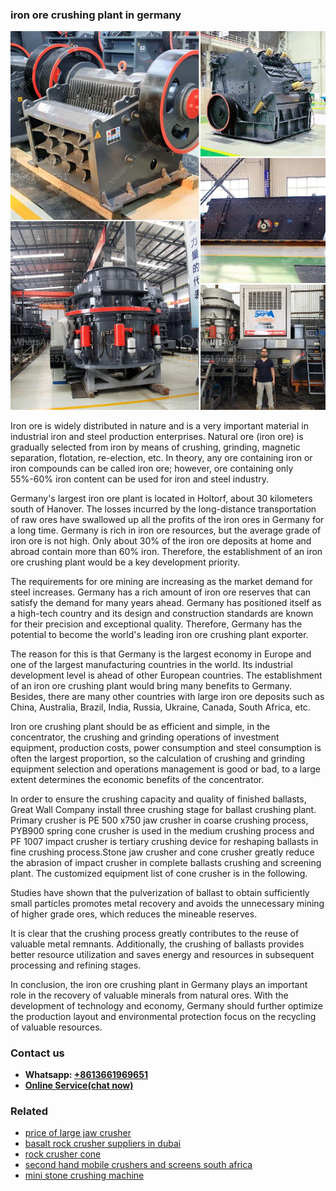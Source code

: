 <h3>iron ore crushing plant in germany</h3><img src='1708497945.jpg' alt=''><p>Iron ore is widely distributed in nature and is a very important material in industrial iron and steel production enterprises. Natural ore (iron ore) is gradually selected from iron by means of crushing, grinding, magnetic separation, flotation, re-election, etc. In theory, any ore containing iron or iron compounds can be called iron ore; however, ore containing only 55%-60% iron content can be used for iron and steel industry.</p><p>Germany's largest iron ore plant is located in Holtorf, about 30 kilometers south of Hanover. The losses incurred by the long-distance transportation of raw ores have swallowed up all the profits of the iron ores in Germany for a long time. Germany is rich in iron ore resources, but the average grade of iron ore is not high. Only about 30% of the iron ore deposits at home and abroad contain more than 60% iron. Therefore, the establishment of an iron ore crushing plant would be a key development priority.</p><p>The requirements for ore mining are increasing as the market demand for steel increases. Germany has a rich amount of iron ore reserves that can satisfy the demand for many years ahead. Germany has positioned itself as a high-tech country and its design and construction standards are known for their precision and exceptional quality. Therefore, Germany has the potential to become the world's leading iron ore crushing plant exporter.</p><p>The reason for this is that Germany is the largest economy in Europe and one of the largest manufacturing countries in the world. Its industrial development level is ahead of other European countries. The establishment of an iron ore crushing plant would bring many benefits to Germany. Besides, there are many other countries with large iron ore deposits such as China, Australia, Brazil, India, Russia, Ukraine, Canada, South Africa, etc.</p><p>Iron ore crushing plant should be as efficient and simple, in the concentrator, the crushing and grinding operations of investment equipment, production costs, power consumption and steel consumption is often the largest proportion, so the calculation of crushing and grinding equipment selection and operations management is good or bad, to a large extent determines the economic benefits of the concentrator.</p><p>In order to ensure the crushing capacity and quality of finished ballasts, Great Wall Company install three crushing stage for ballast crushing plant. Primary crusher is PE 500 x750 jaw crusher in coarse crushing process, PYB900 spring cone crusher is used in the medium crushing process and PF 1007 impact crusher is tertiary crushing device for reshaping ballasts in fine crushing process.Stone jaw crusher and cone crusher greatly reduce the abrasion of impact crusher in complete ballasts crushing and screening plant. The customized equipment list of cone crusher is in the following.</p><p>Studies have shown that the pulverization of ballast to obtain sufficiently small particles promotes metal recovery and avoids the unnecessary mining of higher grade ores, which reduces the mineable reserves.</p><p>It is clear that the crushing process greatly contributes to the reuse of valuable metal remnants. Additionally, the crushing of ballasts provides better resource utilization and saves energy and resources in subsequent processing and refining stages.</p><p>In conclusion, the iron ore crushing plant in Germany plays an important role in the recovery of valuable minerals from natural ores. With the development of technology and economy, Germany should further optimize the production layout and environmental protection focus on the recycling of valuable resources.</p><h3>Contact us</h3><ul><li><strong>Whatsapp:&nbsp;<a href="https://wa.me/8613661969651">+8613661969651</a></strong></li><li><a href="https://swt.shibang-china.com/?git&amp;zhl&amp;iron ore crushing plant in germany"><strong>Online Service(chat now)</strong></a></li></ul><h3>Related</h3><ul><li><a href='price of large jaw crusher.md'>price of large jaw crusher</a></li><li><a href='basalt rock crusher suppliers in dubai.md'>basalt rock crusher suppliers in dubai</a></li><li><a href='rock crusher cone.md'>rock crusher cone</a></li><li><a href='second hand mobile crushers and screens south africa.md'>second hand mobile crushers and screens south africa</a></li><li><a href='mini stone crushing machine.md'>mini stone crushing machine</a></li></ul>